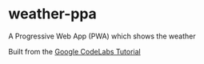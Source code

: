 # weather-ppa
A Progressive Web App (PWA) which shows the weather 

Built from the [Google CodeLabs Tutorial](https://codelabs.developers.google.com/codelabs/your-first-pwapp/)

